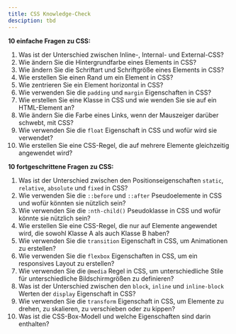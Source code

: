 ```yaml
---
title: CSS Knowledge-Check
desciption: tbd
---
```


**10 einfache Fragen zu CSS:**

1. Was ist der Unterschied zwischen Inline-, Internal- und External-CSS?
2. Wie ändern Sie die Hintergrundfarbe eines Elements in CSS?
3. Wie ändern Sie die Schriftart und Schriftgröße eines Elements in CSS?
4. Wie erstellen Sie einen Rand um ein Element in CSS?
5. Wie zentrieren Sie ein Element horizontal in CSS?
6. Wie verwenden Sie die `padding` und `margin` Eigenschaften in CSS?
7. Wie erstellen Sie eine Klasse in CSS und wie wenden Sie sie auf ein HTML-Element an?
8. Wie ändern Sie die Farbe eines Links, wenn der Mauszeiger darüber schwebt, mit CSS?
9. Wie verwenden Sie die `float` Eigenschaft in CSS und wofür wird sie verwendet?
10. Wie erstellen Sie eine CSS-Regel, die auf mehrere Elemente gleichzeitig angewendet wird?

**10 fortgeschrittene Fragen zu CSS:**

1. Was ist der Unterschied zwischen den Positionseigenschaften `static`, `relative`, `absolute` und `fixed` in CSS?
2. Wie verwenden Sie die `::before` und `::after` Pseudoelemente in CSS und wofür könnten sie nützlich sein?
3. Wie verwenden Sie die `:nth-child()` Pseudoklasse in CSS und wofür könnte sie nützlich sein?
4. Wie erstellen Sie eine CSS-Regel, die nur auf Elemente angewendet wird, die sowohl Klasse A als auch Klasse B haben?
5. Wie verwenden Sie die `transition` Eigenschaft in CSS, um Animationen zu erstellen?
6. Wie verwenden Sie die `flexbox` Eigenschaften in CSS, um ein responsives Layout zu erstellen?
7. Wie verwenden Sie die `@media` Regel in CSS, um unterschiedliche Stile für unterschiedliche Bildschirmgrößen zu definieren?
8. Was ist der Unterschied zwischen den `block`, `inline` und `inline-block` Werten der `display` Eigenschaft in CSS?
9. Wie verwenden Sie die `transform` Eigenschaft in CSS, um Elemente zu drehen, zu skalieren, zu verschieben oder zu kippen?
10. Was ist die CSS-Box-Modell und welche Eigenschaften sind darin enthalten?
